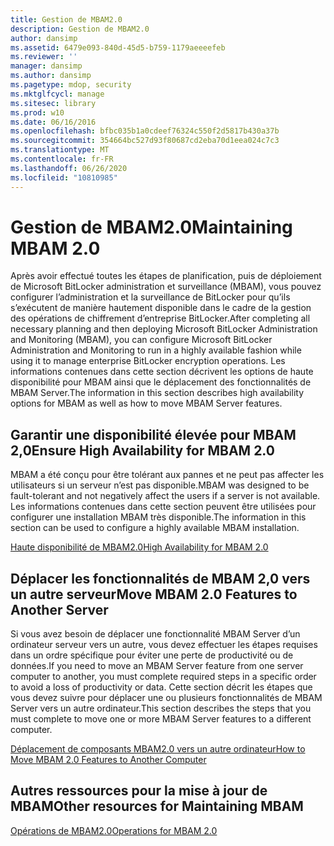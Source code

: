 ```yaml
---
title: Gestion de MBAM2.0
description: Gestion de MBAM2.0
author: dansimp
ms.assetid: 6479e093-840d-45d5-b759-1179aeeeefeb
ms.reviewer: ''
manager: dansimp
ms.author: dansimp
ms.pagetype: mdop, security
ms.mktglfcycl: manage
ms.sitesec: library
ms.prod: w10
ms.date: 06/16/2016
ms.openlocfilehash: bfbc035b1a0cdeef76324c550f2d5817b430a37b
ms.sourcegitcommit: 354664bc527d93f80687cd2eba70d1eea024c7c3
ms.translationtype: MT
ms.contentlocale: fr-FR
ms.lasthandoff: 06/26/2020
ms.locfileid: "10810985"
---
```

# <span data-ttu-id="cdd3d-103">Gestion de MBAM2.0</span><span class="sxs-lookup"><span data-stu-id="cdd3d-103">Maintaining MBAM 2.0</span></span>


<span data-ttu-id="cdd3d-104">Après avoir effectué toutes les étapes de planification, puis de déploiement de Microsoft BitLocker administration et surveillance (MBAM), vous pouvez configurer l’administration et la surveillance de BitLocker pour qu’ils s’exécutent de manière hautement disponible dans le cadre de la gestion des opérations de chiffrement d’entreprise BitLocker.</span><span class="sxs-lookup"><span data-stu-id="cdd3d-104">After completing all necessary planning and then deploying Microsoft BitLocker Administration and Monitoring (MBAM), you can configure Microsoft BitLocker Administration and Monitoring to run in a highly available fashion while using it to manage enterprise BitLocker encryption operations.</span></span> <span data-ttu-id="cdd3d-105">Les informations contenues dans cette section décrivent les options de haute disponibilité pour MBAM ainsi que le déplacement des fonctionnalités de MBAM Server.</span><span class="sxs-lookup"><span data-stu-id="cdd3d-105">The information in this section describes high availability options for MBAM as well as how to move MBAM Server features.</span></span>

## <span data-ttu-id="cdd3d-106">Garantir une disponibilité élevée pour MBAM 2,0</span><span class="sxs-lookup"><span data-stu-id="cdd3d-106">Ensure High Availability for MBAM 2.0</span></span>


<span data-ttu-id="cdd3d-107">MBAM a été conçu pour être tolérant aux pannes et ne peut pas affecter les utilisateurs si un serveur n’est pas disponible.</span><span class="sxs-lookup"><span data-stu-id="cdd3d-107">MBAM was designed to be fault-tolerant and not negatively affect the users if a server is not available.</span></span> <span data-ttu-id="cdd3d-108">Les informations contenues dans cette section peuvent être utilisées pour configurer une installation MBAM très disponible.</span><span class="sxs-lookup"><span data-stu-id="cdd3d-108">The information in this section can be used to configure a highly available MBAM installation.</span></span>

[<span data-ttu-id="cdd3d-109">Haute disponibilité de MBAM2.0</span><span class="sxs-lookup"><span data-stu-id="cdd3d-109">High Availability for MBAM 2.0</span></span>](high-availability-for-mbam-20-mbam-2.md)

## <span data-ttu-id="cdd3d-110">Déplacer les fonctionnalités de MBAM 2,0 vers un autre serveur</span><span class="sxs-lookup"><span data-stu-id="cdd3d-110">Move MBAM 2.0 Features to Another Server</span></span>


<span data-ttu-id="cdd3d-111">Si vous avez besoin de déplacer une fonctionnalité MBAM Server d’un ordinateur serveur vers un autre, vous devez effectuer les étapes requises dans un ordre spécifique pour éviter une perte de productivité ou de données.</span><span class="sxs-lookup"><span data-stu-id="cdd3d-111">If you need to move an MBAM Server feature from one server computer to another, you must complete required steps in a specific order to avoid a loss of productivity or data.</span></span> <span data-ttu-id="cdd3d-112">Cette section décrit les étapes que vous devez suivre pour déplacer une ou plusieurs fonctionnalités de MBAM Server vers un autre ordinateur.</span><span class="sxs-lookup"><span data-stu-id="cdd3d-112">This section describes the steps that you must complete to move one or more MBAM Server features to a different computer.</span></span>

[<span data-ttu-id="cdd3d-113">Déplacement de composants MBAM2.0 vers un autre ordinateur</span><span class="sxs-lookup"><span data-stu-id="cdd3d-113">How to Move MBAM 2.0 Features to Another Computer</span></span>](how-to-move-mbam-20-features-to-another-computer-mbam-2.md)

## <span data-ttu-id="cdd3d-114">Autres ressources pour la mise à jour de MBAM</span><span class="sxs-lookup"><span data-stu-id="cdd3d-114">Other resources for Maintaining MBAM</span></span>


[<span data-ttu-id="cdd3d-115">Opérations de MBAM2.0</span><span class="sxs-lookup"><span data-stu-id="cdd3d-115">Operations for MBAM 2.0</span></span>](operations-for-mbam-20-mbam-2.md)

 

 





